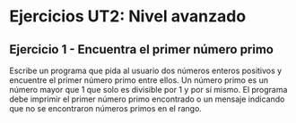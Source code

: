 # Ejercicios UT2: Nivel avanzado

## Ejercicio 1 - Encuentra el primer número primo

Escribe un programa que pida al usuario dos números enteros positivos y encuentre el primer número primo entre ellos. Un número primo es un número mayor que 1 que solo es divisible por 1 y por sí mismo. El programa debe imprimir el primer número primo encontrado o un mensaje indicando que no se encontraron números primos en el rango.

